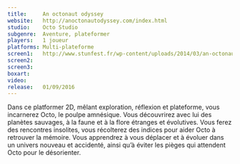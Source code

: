 ```yaml
---
title:     An octonaut odyssey
website:   http://anoctonautodyssey.com/index.html
studio:    Octo Studio
subgenre:  Aventure, plateformer
players:   1 joueur
platforms: Multi-plateforme
screen1:   http://www.stunfest.fr/wp-content/uploads/2014/03/an-octonaute-odyssey.jpg
screen2:  
screen3:   
boxart:    
video:
release:   01/09/2016
---
```


Dans ce platformer 2D, mêlant exploration, réflexion et plateforme, vous incarnerez Octo, le poulpe amnésique. Vous découvrirez avec lui des planètes sauvages, à la faune et à la flore étranges et évolutives. Vous ferez des rencontres insolites, vous récolterez des indices pour aider Octo à retrouver la mémoire. Vous apprendrez à vous déplacer et à évoluer dans un univers nouveau et accidenté, ainsi qu’à éviter les pièges qui attendent Octo pour le désorienter.
